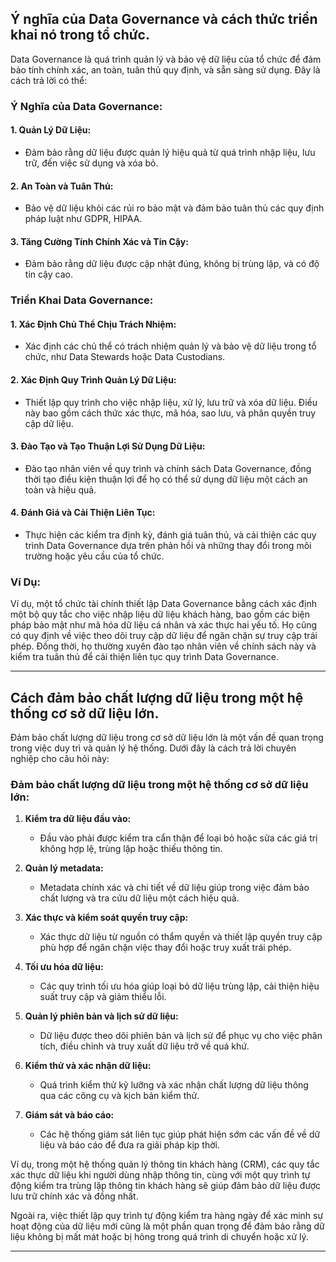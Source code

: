 ## Ý nghĩa của Data Governance và cách thức triển khai nó trong tổ chức.

Data Governance là quá trình quản lý và bảo vệ dữ liệu của tổ chức để đảm bảo tính chính xác, an toàn, tuân thủ quy định, và sẵn sàng sử dụng. Đây là cách trả lời có thể:

### Ý Nghĩa của Data Governance:

#### 1. **Quản Lý Dữ Liệu:**

- Đảm bảo rằng dữ liệu được quản lý hiệu quả từ quá trình nhập liệu, lưu trữ, đến việc sử dụng và xóa bỏ.

#### 2. **An Toàn và Tuân Thủ:**

- Bảo vệ dữ liệu khỏi các rủi ro bảo mật và đảm bảo tuân thủ các quy định pháp luật như GDPR, HIPAA.

#### 3. **Tăng Cường Tính Chính Xác và Tin Cậy:**

- Đảm bảo rằng dữ liệu được cập nhật đúng, không bị trùng lặp, và có độ tin cậy cao.

### Triển Khai Data Governance:

#### 1. **Xác Định Chủ Thể Chịu Trách Nhiệm:**

- Xác định các chủ thể có trách nhiệm quản lý và bảo vệ dữ liệu trong tổ chức, như Data Stewards hoặc Data Custodians.

#### 2. **Xác Định Quy Trình Quản Lý Dữ Liệu:**

- Thiết lập quy trình cho việc nhập liệu, xử lý, lưu trữ và xóa dữ liệu. Điều này bao gồm cách thức xác thực, mã hóa, sao lưu, và phân quyền truy cập dữ liệu.

#### 3. **Đào Tạo và Tạo Thuận Lợi Sử Dụng Dữ Liệu:**

- Đào tạo nhân viên về quy trình và chính sách Data Governance, đồng thời tạo điều kiện thuận lợi để họ có thể sử dụng dữ liệu một cách an toàn và hiệu quả.

#### 4. **Đánh Giá và Cải Thiện Liên Tục:**

- Thực hiện các kiểm tra định kỳ, đánh giá tuân thủ, và cải thiện các quy trình Data Governance dựa trên phản hồi và những thay đổi trong môi trường hoặc yêu cầu của tổ chức.

### Ví Dụ:

Ví dụ, một tổ chức tài chính thiết lập Data Governance bằng cách xác định một bộ quy tắc cho việc nhập liệu dữ liệu khách hàng, bao gồm các biện pháp bảo mật như mã hóa dữ liệu cá nhân và xác thực hai yếu tố. Họ cũng có quy định về việc theo dõi truy cập dữ liệu để ngăn chặn sự truy cập trái phép. Đồng thời, họ thường xuyên đào tạo nhân viên về chính sách này và kiểm tra tuân thủ để cải thiện liên tục quy trình Data Governance.

---

## Cách đảm bảo chất lượng dữ liệu trong một hệ thống cơ sở dữ liệu lớn.

Đảm bảo chất lượng dữ liệu trong cơ sở dữ liệu lớn là một vấn đề quan trọng trong việc duy trì và quản lý hệ thống. Dưới đây là cách trả lời chuyên nghiệp cho câu hỏi này:

### Đảm bảo chất lượng dữ liệu trong một hệ thống cơ sở dữ liệu lớn:

1. **Kiểm tra dữ liệu đầu vào:**

   - Đầu vào phải được kiểm tra cẩn thận để loại bỏ hoặc sửa các giá trị không hợp lệ, trùng lặp hoặc thiếu thông tin.

2. **Quản lý metadata:**

   - Metadata chính xác và chi tiết về dữ liệu giúp trong việc đảm bảo chất lượng và tra cứu dữ liệu một cách hiệu quả.

3. **Xác thực và kiểm soát quyền truy cập:**

   - Xác thực dữ liệu từ nguồn có thẩm quyền và thiết lập quyền truy cập phù hợp để ngăn chặn việc thay đổi hoặc truy xuất trái phép.

4. **Tối ưu hóa dữ liệu:**

   - Các quy trình tối ưu hóa giúp loại bỏ dữ liệu trùng lặp, cải thiện hiệu suất truy cập và giảm thiểu lỗi.

5. **Quản lý phiên bản và lịch sử dữ liệu:**

   - Dữ liệu được theo dõi phiên bản và lịch sử để phục vụ cho việc phân tích, điều chỉnh và truy xuất dữ liệu trở về quá khứ.

6. **Kiểm thử và xác nhận dữ liệu:**

   - Quá trình kiểm thử kỹ lưỡng và xác nhận chất lượng dữ liệu thông qua các công cụ và kịch bản kiểm thử.

7. **Giám sát và báo cáo:**
   - Các hệ thống giám sát liên tục giúp phát hiện sớm các vấn đề về dữ liệu và báo cáo để đưa ra giải pháp kịp thời.

Ví dụ, trong một hệ thống quản lý thông tin khách hàng (CRM), các quy tắc xác thực dữ liệu khi người dùng nhập thông tin, cùng với một quy trình tự động kiểm tra trùng lặp thông tin khách hàng sẽ giúp đảm bảo dữ liệu được lưu trữ chính xác và đồng nhất.

Ngoài ra, việc thiết lập quy trình tự động kiểm tra hàng ngày để xác minh sự hoạt động của dữ liệu mới cũng là một phần quan trọng để đảm bảo rằng dữ liệu không bị mất mát hoặc bị hỏng trong quá trình di chuyển hoặc xử lý.

---
